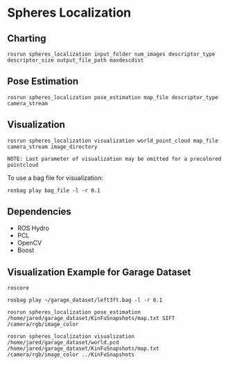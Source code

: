 Spheres Localization
====================

## Charting
	rosrun spheres_localization input_folder num_images descriptor_type descriptor_size output_file_path maxdescdist 

## Pose Estimation
	rosrun spheres_localization pose_estimation map_file descriptor_type camera_stream

## Visualization
	rosrun spheres_localization visualization world_point_cloud map_file camera_stream image_directory

	NOTE: Last parameter of visualization may be omitted for a precolored pointcloud

To use a bag file for visualization:

	rosbag play bag_file -l -r 0.1

## Dependencies
* ROS Hydro
* PCL
* OpenCV
* Boost

## Visualization Example for Garage Dataset
	roscore

	rosbag play ~/garage_dataset/left3ft.bag -l -r 0.1

	rosrun spheres_localization pose_estimation /home/jared/garage_dataset/KinFuSnapshots/map.txt SIFT /camera/rgb/image_color

	rosrun spheres_localization visualization /home/jared/garage_dataset/world.pcd /home/jared/garage_dataset/KinFuSnapshots/map.txt /camera/rgb/image_color ../KinFuSnapshots

